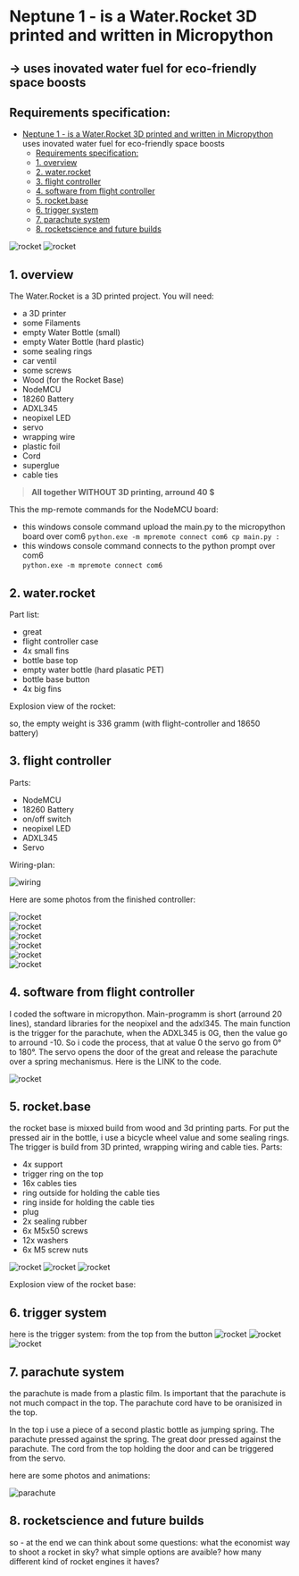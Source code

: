 # Neptune 1 - is a Water.Rocket 3D printed and written in Micropython  
## -> uses inovated water fuel for eco-friendly space boosts  
## Requirements specification:
- [Neptune 1 - is a Water.Rocket 3D printed and written in Micropython](#neptune-1---is-a-waterrocket-3d-printed-and-written-in-micropython)  
   uses inovated water fuel for eco-friendly space boosts
  - [Requirements specification:](#requirements-specification)
  - [1. overview](#1-overview)
  - [2. water.rocket](#2-waterrocket)
  - [3. flight controller](#3-flight-controller)
  - [4. software from flight controller](#4-software-from-flight-controller)
  - [5. rocket.base](#5-rocketbase)
  - [6. trigger system](#6-trigger-system)
  - [7. parachute system](#7-parachute-system)
  - [8. rocketscience and future builds](#8-rocketscience-and-future-builds)

![rocket](photos_animations/complete_rocket.jpg)
![rocket](photos_animations/CAD1.jpg)

<a name="overview"></a>
## 1. overview
The Water.Rocket is a 3D printed project. You will need:
- a 3D printer
- some Filaments
- empty Water Bottle (small)
- empty Water Bottle (hard plastic)
- some sealing rings
- car ventil
- some screws
- Wood (for the Rocket Base)
- NodeMCU
- 18260 Battery
- ADXL345
- neopixel LED
- servo
- wrapping wire
- plastic foil
- Cord
- superglue
- cable ties  
> **All together WITHOUT 3D printing, arround 40 $**

This the mp-remote commands for the NodeMCU board:  
- this windows console command upload the main.py to the micropython board over com6
`python.exe -m mpremote connect com6 cp main.py :`  
- this windows console command connects to the python prompt over com6  
`python.exe -m mpremote connect com6`  

<a name="Water.rocket"></a>
## 2. water.rocket

Part list:
- great
- flight controller case
- 4x small fins
- bottle base top
- empty water bottle (hard plasatic PET)
- bottle base button
- 4x big fins

Explosion view of the rocket:

so, the empty weight is 336 gramm (with flight-controller and 18650 battery)

<a name="flight-controller"></a>
## 3. flight controller
Parts:
- NodeMCU
- 18260 Battery
- on/off switch
- neopixel LED
- ADXL345
- Servo

Wiring-plan:

![wiring](photos_animations/wiring.jpg)  

Here are some photos from the finished controller:

![rocket](photos_animations/flight-controller1.jpg)  
![rocket](photos_animations/flight-controller2.jpg)  
![rocket](photos_animations/flight-controller3.jpg)  
![rocket](photos_animations/flight-controller4.jpg)  
![rocket](photos_animations/flight-controller5.jpg)  
![rocket](photos_animations/flight-controller6.jpg)  


<a name="software-flight-control"></a>
## 4. software from flight controller

I coded the software in micropython. Main-programm is short (arround 20 lines), standard libraries for the neopixel and the adxl345.
The main function is the trigger for the parachute, when the ADXL345 is 0G, then the value go to arround -10. So i code the process, that at value 0 the servo go from 0° to 180°. The servo opens the door of the great and release the parachute over a spring mechanismus.
Here is the LINK to the code.

![rocket](photos_animations/data-analyse1.png)

<a name="rocket-base"></a>
## 5. rocket.base
the rocket base is mixxed build from wood and 3d printing parts.
For put the pressed air in the bottle, i use a bicycle wheel value and some sealing rings.
The trigger is build from 3D printed, wrapping wiring and cable ties.
Parts:
- 4x support
- trigger ring on the top
- 16x cables ties
- ring outside for holding the cable ties
- ring inside for holding the cable ties
- plug
- 2x sealing rubber
- 6x M5x50 screws
- 12x washers
- 6x M5 screw nuts

![rocket](photos_animations/rocket-base1.jpg)
![rocket](photos_animations/rocket-base2.jpg)
![rocket](photos_animations/rocket-base3.jpg)


Explosion view of the rocket base:

<a name="trigger-system"></a>
## 6. trigger system  
here is the trigger system:
from the top
from the button
![rocket](photos_animations/trigger1.jpg)
![rocket](photos_animations/CAD2.png)
![rocket](photos_animations/CAD3.png)

<a name="parachute-system"></a>
## 7. parachute system
the parachute is made from a plastic film.
Is important that the parachute is not much compact in the top. The parachute cord have to be oranisized in the top.

In the top i use a piece of a second plastic bottle as jumping spring. The parachute pressed against the spring. The great door pressed against the parachute. The cord from the top holding the door and can be triggered from the servo.

here are some photos and animations:

![parachute](photos_animations/rocket_parachute1_slow.gif)


<a name="rocketscience-future"></a>
## 8. rocketscience and future builds  

so - at the end we can think about some questions:
what the economist way to shoot a rocket in sky?
what simple options are avaible?
how many different kind of rocket engines it haves?
